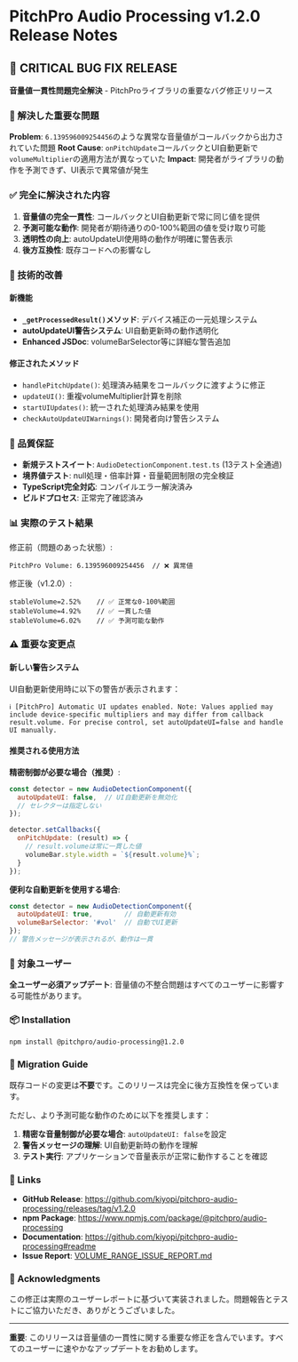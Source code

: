 # PitchPro Audio Processing v1.2.0 Release Notes

## 🎯 CRITICAL BUG FIX RELEASE

**音量値一貫性問題完全解決** - PitchProライブラリの重要なバグ修正リリース

### 🚨 解決した重要な問題

**Problem**: `6.139596009254456`のような異常な音量値がコールバックから出力されていた問題
**Root Cause**: `onPitchUpdate`コールバックとUI自動更新で`volumeMultiplier`の適用方法が異なっていた
**Impact**: 開発者がライブラリの動作を予測できず、UI表示で異常値が発生

### ✅ 完全に解決された内容

1. **音量値の完全一貫性**: コールバックとUI自動更新で常に同じ値を提供
2. **予測可能な動作**: 開発者が期待通りの0-100%範囲の値を受け取り可能
3. **透明性の向上**: autoUpdateUI使用時の動作が明確に警告表示
4. **後方互換性**: 既存コードへの影響なし

### 🔧 技術的改善

#### 新機能
- **`_getProcessedResult()`メソッド**: デバイス補正の一元処理システム
- **autoUpdateUI警告システム**: UI自動更新時の動作透明化
- **Enhanced JSDoc**: volumeBarSelector等に詳細な警告追加

#### 修正されたメソッド
- `handlePitchUpdate()`: 処理済み結果をコールバックに渡すように修正
- `updateUI()`: 重複volumeMultiplier計算を削除
- `startUIUpdates()`: 統一された処理済み結果を使用
- `checkAutoUpdateUIWarnings()`: 開発者向け警告システム

### 🧪 品質保証

- **新規テストスイート**: `AudioDetectionComponent.test.ts` (13テスト全通過)
- **境界値テスト**: null処理・倍率計算・音量範囲制限の完全検証
- **TypeScript完全対応**: コンパイルエラー解決済み
- **ビルドプロセス**: 正常完了確認済み

### 📊 実際のテスト結果

修正前（問題のあった状態）:
```
PitchPro Volume: 6.139596009254456  // ❌ 異常値
```

修正後（v1.2.0）:
```
stableVolume=2.52%    // ✅ 正常な0-100%範囲
stableVolume=4.92%    // ✅ 一貫した値
stableVolume=6.02%    // ✅ 予測可能な動作
```

### ⚠️ 重要な変更点

#### 新しい警告システム
UI自動更新使用時に以下の警告が表示されます：

```
ℹ️ [PitchPro] Automatic UI updates enabled. Note: Values applied may include device-specific multipliers and may differ from callback result.volume. For precise control, set autoUpdateUI=false and handle UI manually.
```

#### 推奨される使用方法

**精密制御が必要な場合（推奨）**:
```javascript
const detector = new AudioDetectionComponent({
  autoUpdateUI: false,  // UI自動更新を無効化
  // セレクターは指定しない
});

detector.setCallbacks({
  onPitchUpdate: (result) => {
    // result.volumeは常に一貫した値
    volumeBar.style.width = `${result.volume}%`;
  }
});
```

**便利な自動更新を使用する場合**:
```javascript
const detector = new AudioDetectionComponent({
  autoUpdateUI: true,        // 自動更新有効
  volumeBarSelector: '#vol'  // 自動でUI更新
});
// 警告メッセージが表示されるが、動作は一貫
```

### 🎯 対象ユーザー

**全ユーザー必須アップデート**: 音量値の不整合問題はすべてのユーザーに影響する可能性があります。

### 📦 Installation

```bash
npm install @pitchpro/audio-processing@1.2.0
```

### 📝 Migration Guide

既存コードの変更は**不要**です。このリリースは完全に後方互換性を保っています。

ただし、より予測可能な動作のために以下を推奨します：

1. **精密な音量制御が必要な場合**: `autoUpdateUI: false`を設定
2. **警告メッセージの理解**: UI自動更新時の動作を理解
3. **テスト実行**: アプリケーションで音量表示が正常に動作することを確認

### 🔗 Links

- **GitHub Release**: https://github.com/kiyopi/pitchpro-audio-processing/releases/tag/v1.2.0
- **npm Package**: https://www.npmjs.com/package/@pitchpro/audio-processing
- **Documentation**: https://github.com/kiyopi/pitchpro-audio-processing#readme
- **Issue Report**: [VOLUME_RANGE_ISSUE_REPORT.md](./VOLUME_RANGE_ISSUE_REPORT.md)

### 🙏 Acknowledgments

この修正は実際のユーザーレポートに基づいて実装されました。問題報告とテストにご協力いただき、ありがとうございました。

---

**重要**: このリリースは音量値の一貫性に関する重要な修正を含んでいます。すべてのユーザーに速やかなアップデートをお勧めします。